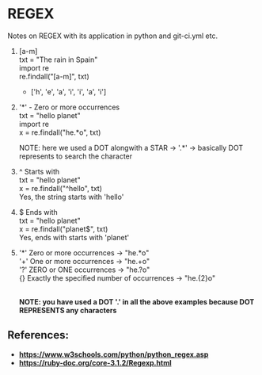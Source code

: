 # REGEX
Notes on REGEX with its application in python and git-ci.yml etc.

1. [a-m] <br />
   txt = "The rain in Spain" <br /> 
   import re <br />
   re.findall("[a-m]", txt) <br />
   
   - ['h', 'e', 'a', 'i', 'i', 'a', 'i']
   
2. '*'	- Zero or more occurrences <br />
   txt = "hello planet" <br />
   import re <br />
   x = re.findall("he.*o", txt) <br />
   
   NOTE: here we used a DOT alongwith a STAR -> '.*' -> basically DOT represents to search the character
  
3. ^	Starts with <br />
   txt = "hello planet" <br />
   x = re.findall("^hello", txt) <br />
   Yes, the string starts with 'hello'
   
4. $	Ends with   
   txt = "hello planet" <br />
   x = re.findall("planet$", txt) <br />
   Yes, ends with starts with 'planet'
   
5. '*'	Zero or more occurrences  -> "he.*o" <br />
   '+'  One or more occurrences   -> "he.+o" <br />
   '?'  ZERO or ONE occurrences   -> "he.?o" <br />
   {}   Exactly the specified number of occurrences -> "he.{2}o" <br /> <br />
   
   <b /> NOTE: you have used a DOT '.' in all the above examples because DOT REPRESENTS any characters

## References:
- https://www.w3schools.com/python/python_regex.asp
- https://ruby-doc.org/core-3.1.2/Regexp.html
